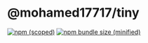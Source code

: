 # @mohamed17717/tiny

[![npm (scoped)](https://img.shields.io/npm/v/@mohamed17717/tiny.svg)](https://github.com/mohamed17717/tiny)
[![npm bundle size (minified)](https://img.shields.io/bundlephobia/min/@mohamed17717/tiny.svg)](https://github.com/mohamed17717/tiny)